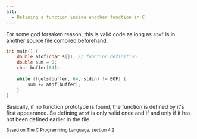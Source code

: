 ```yaml
---
alt:
  - Defining a function inside another function in C
---
```


For some god forsaken reason, this is valid code as long as `atof` is in another source file compiled beforehand.

```c title:main.c hl:atof
int main() {
    double atof(char s[]); // function definition
    double sum = 0;
    char buffer[64];
    
    while (fgets(buffer, 64, stdin) != EOF) {
        sum += atof(buffer);
    }
}
```

Basically, if no function prototype is found, the function is defined by it's first appearance. So defining `atof` is only valid once and if and only if it has not been defined earlier in the file.

<small>Based on The C Programming Language, section 4.2</small>


